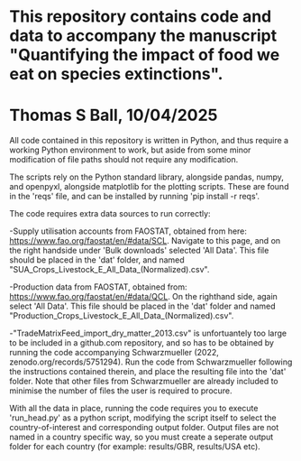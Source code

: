 # This repository contains code and data to accompany the manuscript "Quantifying the impact of food we eat on species extinctions".
# Thomas S Ball,  10/04/2025

All code contained in this repository is written in Python, and thus require a working Python environment to work, but aside from some minor modification of file paths should not require any modification.

The scripts rely on the Python standard library, alongside pandas, numpy, and openpyxl, alongside matplotlib for the plotting scripts. These are found in the 'reqs' file, and can be installed by running 'pip install -r reqs'.

The code requires extra data sources to run correctly:

 -Supply utilisation accounts from FAOSTAT, obtained from here: https://www.fao.org/faostat/en/#data/SCL. Navigate to this page, and on the right handside under 'Bulk downloads' selected 'All Data'. This file should be placed in the 'dat' folder, and named "SUA_Crops_Livestock_E_All_Data_(Normalized).csv".

 -Production data from FAOSTAT, obtained from: https://www.fao.org/faostat/en/#data/QCL. On the righthand side, again select 'All Data'. This file should be placed in the 'dat' folder and named "Production_Crops_Livestock_E_All_Data_(Normalized).csv".

 -"TradeMatrixFeed_import_dry_matter_2013.csv" is unfortuantely too large to be included in a github.com repository, and so has to be obtained by running the code accompanying Schwarzmueller (2022, zenodo.org/records/5751294). Run the code from Schwarzmueller following the instructions contained therein, and place the resulting file into the 'dat' folder. Note that other files from Schwarzmueller are already included to minimise the number of files the user is required to procure.

 With all the data in place, running the code requires you to execute 'run_head.py' as a python script, modifying the script itself to select the country-of-interest and corresponding output folder. Output files are not named in a country specific way, so you must create a seperate output folder for each country (for example: results/GBR, results/USA etc).

